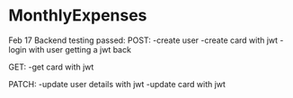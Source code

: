 # MonthlyExpenses

Feb 17 Backend testing passed:
POST:
-create user
-create card with jwt
-login with user getting a jwt back

GET:
-get card with jwt

PATCH:
-update user details with jwt
-update card with jwt